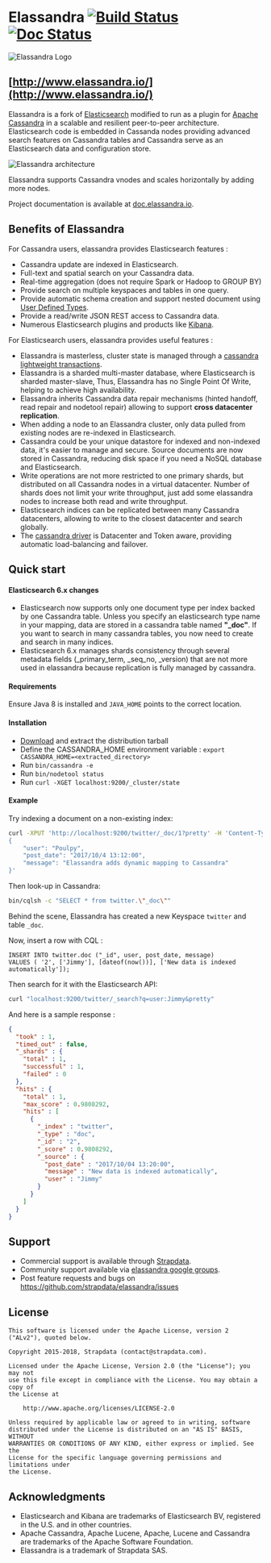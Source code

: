 # Elassandra [![Build Status](https://travis-ci.org/strapdata/elassandra.svg)](https://travis-ci.org/strapdata/elassandra) [![Doc Status](https://readthedocs.org/projects/elassandra/badge/?version=latest)](http://doc.elassandra.io)

![Elassandra Logo](elassandra-logo.png)

## [http://www.elassandra.io/](http://www.elassandra.io/)

Elassandra is a fork of [Elasticsearch](https://github.com/elastic/elasticsearch) modified to run as a plugin for [Apache Cassandra](http://cassandra.apache.org) in a scalable and resilient peer-to-peer architecture. Elasticsearch code is embedded in Cassanda nodes providing advanced search features on Cassandra tables and Cassandra serve as an Elasticsearch data and configuration store.

![Elassandra architecture](/docs/elassandra/source/images/elassandra1.jpg)

Elassandra supports Cassandra vnodes and scales horizontally by adding more nodes.

Project documentation is available at [doc.elassandra.io](http://doc.elassandra.io).

## Benefits of Elassandra

For Cassandra users, elassandra provides Elasticsearch features :
* Cassandra update are indexed in Elasticsearch.
* Full-text and spatial search on your Cassandra data.
* Real-time aggregation (does not require Spark or Hadoop to GROUP BY)
* Provide search on multiple keyspaces and tables in one query.
* Provide automatic schema creation and support nested document using [User Defined Types](https://docs.datastax.com/en/cql/3.1/cql/cql_using/cqlUseUDT.html).
* Provide a read/write JSON REST access to Cassandra data.
* Numerous Elasticsearch plugins and products like [Kibana](https://www.elastic.co/guide/en/kibana/current/introduction.html).

For Elasticsearch users, elassandra provides useful features :
* Elassandra is masterless, cluster state is managed through a [cassandra lightweight transactions](http://www.datastax.com/dev/blog/lightweight-transactions-in-cassandra-2-0).
* Elassandra is a sharded multi-master database, where Elasticsearch is sharded master-slave, Thus, Elassandra has no Single Point Of Write, helping to achieve high availability.
* Elassandra inherits Cassandra data repair mechanisms (hinted handoff, read repair and nodetool repair) allowing to support **cross datacenter replication**.
* When adding a node to an Elassandra cluster, only data pulled from existing nodes are re-indexed in Elasticsearch.
* Cassandra could be your unique datastore for indexed and non-indexed data, it's easier to manage and secure. Source documents are now stored in Cassandra, reducing disk space if you need a NoSQL database and Elasticsearch.
* Write operations are not more restricted to one primary shards, but distributed on all Cassandra nodes in a virtual datacenter. Number of shards does not limit your write throughput, just add some elassandra nodes to increase both read and write throughput.
* Elasticsearch indices can be replicated between many Cassandra datacenters, allowing to write to the closest datacenter and search globally.
* The [cassandra driver](http://www.planetcassandra.org/client-drivers-tools/) is Datacenter and Token aware, providing automatic load-balancing and failover.

## Quick start

#### Elasticsearch 6.x changes

* Elasticsearch now supports only one document type per index backed by one Cassandra table. Unless you specify an elasticsearch type name in your mapping, data are stored in a cassandra table named **"_doc"**. If you want to search in many cassandra tables, you now need to create and search in many indices.
* Elasticsearch 6.x manages shards consistency through several metadata fields (_primary_term, _seq_no, _version) that are not more used in elassandra because replication is fully managed by cassandra.


#### Requirements

Ensure Java 8 is installed and `JAVA_HOME` points to the correct location.

#### Installation

* [Download](https://github.com/strapdata/elassandra/releases) and extract the distribution tarball
* Define the CASSANDRA_HOME environment variable : `export CASSANDRA_HOME=<extracted_directory>`
* Run `bin/cassandra -e`
* Run `bin/nodetool status`
* Run `curl -XGET localhost:9200/_cluster/state`

#### Example

Try indexing a document on a non-existing index:
```bash
curl -XPUT 'http://localhost:9200/twitter/_doc/1?pretty' -H 'Content-Type: application/json' -d '
{
    "user": "Poulpy",
    "post_date": "2017/10/4 13:12:00",
    "message": "Elassandra adds dynamic mapping to Cassandra"
}'
```

Then look-up in Cassandra:
```bash
bin/cqlsh -c "SELECT * from twitter.\"_doc\""
```
Behind the scene, Elassandra has created a new Keyspace `twitter` and table `_doc`.

Now, insert a row with CQL :
```CQL
INSERT INTO twitter.doc ("_id", user, post_date, message)
VALUES ( '2', ['Jimmy'], [dateof(now())], ['New data is indexed automatically']);
```

Then search for it with the Elasticsearch API:
```bash
curl "localhost:9200/twitter/_search?q=user:Jimmy&pretty"
```

And here is a sample response :
```JSON
{
  "took" : 1,
  "timed_out" : false,
  "_shards" : {
    "total" : 1,
    "successful" : 1,
    "failed" : 0
  },
  "hits" : {
    "total" : 1,
    "max_score" : 0.9808292,
    "hits" : [
      {
        "_index" : "twitter",
        "_type" : "doc",
        "_id" : "2",
        "_score" : 0.9808292,
        "_source" : {
          "post_date" : "2017/10/04 13:20:00",
          "message" : "New data is indexed automatically",
          "user" : "Jimmy"
        }
      }
    ]
  }
}

```

## Support

 * Commercial support is available through [Strapdata](http://www.strapdata.com/).
 * Community support available via [elassandra google groups](https://groups.google.com/forum/#!forum/elassandra).
 * Post feature requests and bugs on https://github.com/strapdata/elassandra/issues

## License

```
This software is licensed under the Apache License, version 2 ("ALv2"), quoted below.

Copyright 2015-2018, Strapdata (contact@strapdata.com).

Licensed under the Apache License, Version 2.0 (the "License"); you may not
use this file except in compliance with the License. You may obtain a copy of
the License at

    http://www.apache.org/licenses/LICENSE-2.0

Unless required by applicable law or agreed to in writing, software
distributed under the License is distributed on an "AS IS" BASIS, WITHOUT
WARRANTIES OR CONDITIONS OF ANY KIND, either express or implied. See the
License for the specific language governing permissions and limitations under
the License.
```

## Acknowledgments

* Elasticsearch and Kibana are trademarks of Elasticsearch BV, registered in the U.S. and in other countries.
* Apache Cassandra, Apache Lucene, Apache, Lucene and Cassandra are trademarks of the Apache Software Foundation.
* Elassandra is a trademark of Strapdata SAS.
